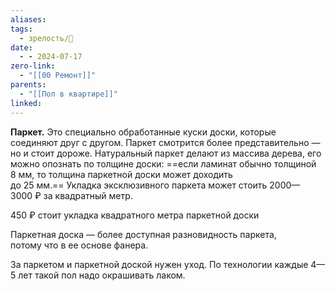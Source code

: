 ```yaml
---
aliases: 
tags:
  - зрелость/🌱
date:
  - - 2024-07-17
zero-link:
  - "[[00 Ремонт]]"
parents:
  - "[[Пол в квартире]]"
linked:
---
```

**Паркет.** Это специально обработанные куски доски, которые соединяют друг с другом. Паркет смотрится более представительно — но и стоит дороже. Натуральный паркет делают из массива дерева, его можно опознать по толщине доски: ==если ламинат обычно толщиной 8 мм, то толщина паркетной доски может доходить до 25 мм.== Укладка эксклюзивного паркета может стоить 2000—3000 ₽ за квадратный метр.

450 ₽ стоит укладка квадратного метра паркетной доски

Паркетная доска — более доступная разновидность паркета, потому что в ее основе фанера.

За паркетом и паркетной доской нужен уход. По технологии каждые 4—5 лет такой пол надо окрашивать лаком.